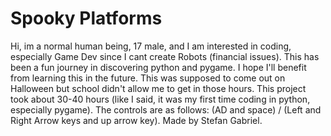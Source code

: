 # Spooky Platforms
Hi, im a normal human being, 17 male, and I am interested in coding, especially Game Dev since I cant create Robots (financial issues).
This has been a fun journey in discovering python and pygame. I hope I'll benefit from learning this in the future.
This was supposed to come out on Halloween but school didn't allow me to get in those hours.
This project took about 30-40 hours (like I said, it was my first time coding in python, especially pygame).
The controls are as follows: (AD and space) / (Left and Right Arrow keys and up arrow key).
Made by Stefan Gabriel.
